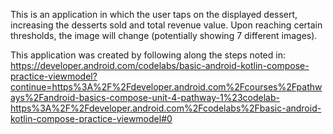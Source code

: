 This is an application in which the user taps on the displayed dessert, increasing the desserts sold and total revenue value.
Upon reaching certain thresholds, the image will change (potentially showing 7 different images).

This application was created by following along the steps noted in:
https://developer.android.com/codelabs/basic-android-kotlin-compose-practice-viewmodel?continue=https%3A%2F%2Fdeveloper.android.com%2Fcourses%2Fpathways%2Fandroid-basics-compose-unit-4-pathway-1%23codelab-https%3A%2F%2Fdeveloper.android.com%2Fcodelabs%2Fbasic-android-kotlin-compose-practice-viewmodel#0
